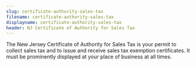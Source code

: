 ```yaml
---
slug: certificate-authority-sales-tax
filename: certificate-authority-sales-tax
displayname: certificate-authority-sales-tax
header: NJ Certificate of Authority for Sales Tax
---
```


The New Jersey Certificate of Authority for Sales Tax is your permit to collect sales tax and to issue and receive sales tax exemption certificates. It must be prominently displayed at your place of business at all times.

